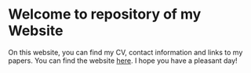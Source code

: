 # Welcome to repository of my Website

On this website, you can find my CV, contact information and links to my papers. You can find the website [here](https://stefanhoderlein.github.io). I hope you have a pleasant day!